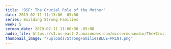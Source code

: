 ```yaml
---
title: 'BSF: The Crucial Role of the Mother'
date: 2019-02-11 11:13:00 -05:00
series: Building Strong Families
week: 5
sermon_date: 2019-02-11 11:00:00 -05:00
audio_file: https://s3.us-east-2.amazonaws.com/mccsermonaudio/The+Crucial+Role+of+a+Mother.lite.mp3
thumbnail_image: "/uploads/StrongFamiliesBLUE-PRINT.png"
---
```


